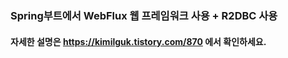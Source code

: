 ### Spring부트에서 WebFlux 웹 프레임워크 사용 + R2DBC 사용
#### 자세한 설명은 https://kimilguk.tistory.com/870 에서 확인하세요.